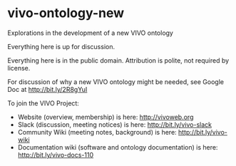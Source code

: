 # vivo-ontology-new

Explorations in the development of a new VIVO ontology

Everything here is up for discussion.

Everything here is in the public domain.  Attribution is polite, not required by license.

For discussion of why a new VIVO ontology might be needed, see Google Doc at http://bit.ly/2R8gYuI

To join the VIVO Project:
 * Website (overview, membership) is here: http://vivoweb.org
 * Slack (discussion, meeting notices) is here: http://bit.ly/vivo-slack
 * Community Wiki (meeting notes, background) is here:  http://bit.ly/vivo-wiki
 * Documentation wiki (software and ontology documentation) is here:  http://bit.ly/vivo-docs-110
